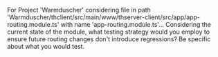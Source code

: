 For Project 'Warmduscher' considering file in path 'Warmduscher/thclient/src/main/www/thserver-client/src/app/app-routing.module.ts' with name 'app-routing.module.ts'... 
Considering the current state of the module, what testing strategy would you employ to ensure future routing changes don't introduce regressions? Be specific about what you would test.